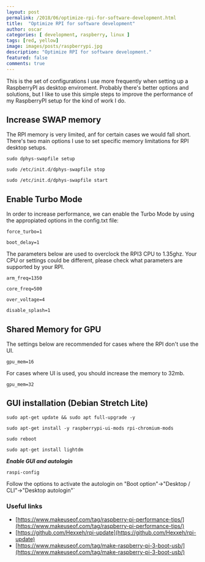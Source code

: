 ```yaml
---
layout: post
permalink: /2018/06/optimize-rpi-for-software-development.html
title:  "Optimize RPI for software development"
author: oscar
categories: [ development, raspberry, linux ]
tags: [red, yellow]
image: images/posts/raspberrypi.jpg
description: "Optimize RPI for software development."
featured: false
comments: true
---
```



This is the set of configurations I use more frequently when setting up a RaspberryPI as desktop enviroment. Probably there's better options and solutions, but I like to use this simple steps to improve the performance of my RaspberryPI setup for the kind of work I do.

## Increase SWAP memory

The RPI memory is very limited, anf for certain cases we would fall short. There's two main options I use to set specific memory limitations for RPI desktop setups.

`sudo dphys-swapfile setup`

`sudo /etc/init.d/dphys-swapfile stop`

`sudo /etc/init.d/dphys-swapfile start`

## Enable Turbo Mode

In order to increase performance, we can enable the Turbo Mode by using the appropiated options in the config.txt file:

`force_turbo=1`

`boot_delay=1`

The parameters below are used to overclock the RPI3 CPU to 1.35ghz. Your CPU or settings could be different, please check what parameters are supported by your RPI.

`arm_freq=1350`

`core_freq=500`

`over_voltage=4`

`disable_splash=1`

## Shared Memory for GPU

The settings below are recommended for cases where the RPI don't use the UI.

`gpu_mem=16`

For cases where UI is used, you should increase the memory to 32mb.

`gpu_mem=32`

## GUI installation (Debian Stretch Lite)

`sudo apt-get update && sudo apt full-upgrade -y`

`sudo apt-get install -y raspberrypi-ui-mods rpi-chromium-mods`

`sudo reboot`

`sudo apt-get install lightdm`

***Enable GUI and autologin***

`raspi-config`

Follow the options to activate the autologin on "Boot option"->"Desktop / CLI"->"Desktop autologin"`

### Useful links
* [https://www.makeuseof.com/tag/raspberry-pi-performance-tips/](https://www.makeuseof.com/tag/raspberry-pi-performance-tips/)
* [https://github.com/Hexxeh/rpi-update](https://github.com/Hexxeh/rpi-update)
* [https://www.makeuseof.com/tag/make-raspberry-pi-3-boot-usb/](https://www.makeuseof.com/tag/make-raspberry-pi-3-boot-usb/)